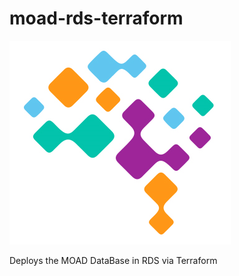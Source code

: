# moad-rds-terraform

![MOAD](https://raw.githubusercontent.com/moffzilla/moad-aws-terraform/main/images/moad.png)

Deploys the MOAD DataBase in RDS via Terraform
